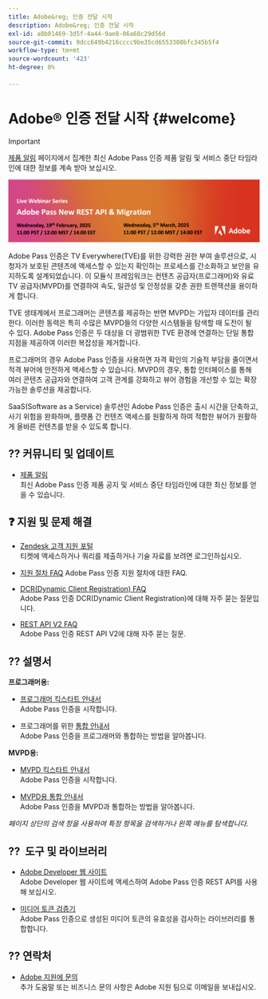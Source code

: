 ```yaml
---
title: Adobe&reg; 인증 전달 시작
description: Adobe&reg; 인증 전달 시작
exl-id: a8b01469-3d5f-4a44-9ae8-06a68c29d56d
source-git-commit: 9dcc649b4216cccc9be35cd6553308bfc345b5f4
workflow-type: tm+mt
source-wordcount: '423'
ht-degree: 0%

---
```


# Adobe® 인증 전달 시작 {#welcome}

>[!IMPORTANT]
>
> [제품 알림](/help/authentication/product-announcements.md) 페이지에서 집계한 최신 Adobe Pass 인증 제품 알림 및 서비스 중단 타임라인에 대한 정보를 계속 받아 보십시오.

<a href="https://experienceleague.adobe.com/en/docs/pass/authentication/product-announcements">![라이브 웨비나 시리즈](/help/authentication/assets/rest-api-v2/live-webinar-series-banner.png)</a>

Adobe Pass 인증은 TV Everywhere(TVE)를 위한 강력한 권한 부여 솔루션으로, 시청자가 보호된 콘텐츠에 액세스할 수 있는지 확인하는 프로세스를 간소화하고 보안을 유지하도록 설계되었습니다. 이 모듈식 프레임워크는 컨텐츠 공급자(프로그래머)와 유료 TV 공급자(MVPD)를 연결하여 속도, 일관성 및 안정성을 갖춘 권한 트랜잭션을 용이하게 합니다.

TVE 생태계에서 프로그래머는 콘텐츠를 제공하는 반면 MVPD는 가입자 데이터를 관리한다. 이러한 동력은 특히 수많은 MVPD들의 다양한 시스템들을 탐색할 때 도전이 될 수 있다. Adobe Pass 인증은 두 대상을 더 광범위한 TVE 환경에 연결하는 단일 통합 지점을 제공하여 이러한 복잡성을 제거합니다.

프로그래머의 경우 Adobe Pass 인증을 사용하면 자격 확인의 기술적 부담을 줄이면서 적격 뷰어에 안전하게 액세스할 수 있습니다. MVPD의 경우, 통합 인터페이스를 통해 여러 콘텐츠 공급자와 연결하여 고객 관계를 강화하고 뷰어 경험을 개선할 수 있는 확장 가능한 솔루션을 제공합니다.

SaaS(Software as a Service) 솔루션인 Adobe Pass 인증은 출시 시간을 단축하고, 사기 위험을 완화하며, 플랫폼 간 컨텐츠 액세스를 원활하게 하여 적합한 뷰어가 원활하게 올바른 컨텐츠를 받을 수 있도록 합니다.

## ?? 커뮤니티 및 업데이트

* [제품 알림](/help/authentication/product-announcements.md)\
  최신 Adobe Pass 인증 제품 공지 및 서비스 중단 타임라인에 대한 최신 정보를 얻을 수 있습니다.

## ❓ 지원 및 문제 해결

* [Zendesk 고객 지원 포털](https://tve.zendesk.com/home)\
  티켓에 액세스하거나 쿼리를 제출하거나 기술 자료를 보려면 로그인하십시오.

* [지원 절차 FAQ](/help/authentication/kickstart/support-procedures-faqs.md)
Adobe Pass 인증 지원 절차에 대한 FAQ.

* [DCR(Dynamic Client Registration) FAQ](/help/authentication/integration-guide-programmers/rest-apis/rest-api-dcr/dynamic-client-registration-faqs.md)\
  Adobe Pass 인증 DCR(Dynamic Client Registration)에 대해 자주 묻는 질문입니다.

* [REST API V2 FAQ](/help/authentication/integration-guide-programmers/rest-apis/rest-api-v2/rest-api-v2-faqs.md)\
  Adobe Pass 인증 REST API V2에 대해 자주 묻는 질문.

## ?? 설명서

**프로그래머용:**

* [프로그래머 킥스타트 안내서](/help/authentication/kickstart/programmer-kickstart-guide.md)\
  Adobe Pass 인증을 시작합니다.

* 프로그래머를 위한 [통합 안내서](/help/authentication/integration-guide-programmers/programmer-integration-guide-overview.md)\
  Adobe Pass 인증을 프로그래머와 통합하는 방법을 알아봅니다.

**MVPD용:**

* [MVPD 킥스타트 안내서](/help/authentication/kickstart/mvpd-kickstart-guide.md)\
  Adobe Pass 인증을 시작합니다.

* [MVPD용 통합 안내서](/help/authentication/integration-guide-mvpds/mvpd-integration-guide-overview.md)\
  Adobe Pass 인증을 MVPD과 통합하는 방법을 알아봅니다.

*페이지 상단의 검색 창을 사용하여 특정 항목을 검색하거나 왼쪽 메뉴를 탐색합니다.*

## ?? ️ 도구 및 라이브러리

* [Adobe Developer 웹 사이트](https://developer.adobe.com/adobe-pass/)\
  Adobe Developer 웹 사이트에 액세스하여 Adobe Pass 인증 REST API를 사용해 보십시오.

* [미디어 토큰 검증기](https://tve.zendesk.com/hc/en-us/articles/204963159-Media-Token-Verifier-library)\
  Adobe Pass 인증으로 생성된 미디어 토큰의 유효성을 검사하는 라이브러리를 통합합니다.

## ?? 연락처

* [Adobe 지원에 문의](mailto:tve-support@adobe.com)\
  추가 도움말 또는 비즈니스 문의 사항은 Adobe 지원 팀으로 이메일을 보내십시오.
